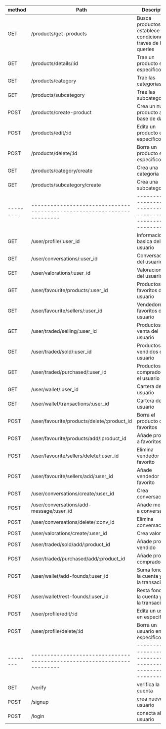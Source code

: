 | method | Path                                                                  | Description                                                    |
|--------|-----------------------------------------------------------------------|----------------------------------------------------------------|
| GET    | /products/get-products                                                | Busca productos, establece condiciones a traves de las queries |
| GET    | /products/details/:id                                                 | Trae un producto en especifico                                 |
| GET    | /products/category                                                    | Trae las categorias                                            |
| GET    | /products/subcategory                                                 | Trae las subcategorias                                         |
| POST   | /products/create-product                                              | Crea un nuevo producto a la base de datos                      |
| POST   | /products/edit/:id                                                    | Edita un producto en especifico                                |
| POST   | /products/delete/:id                                                  | Borra un producto en especifico                                |
| GET    | /products/category/create                                             | Crea una categoria                                             |
| GET    | /products/subcategory/create                                          | Crea una subcategoria                                          |
|--------|-----------------------------------------------------------------------|----------------------------------------------------------------|
| GET    | /user/profile/:user_id                                                | Informacion basica del usuario                                 |
| GET    | /user/conversations/:user_id                                          | Conversaciones del usuario                                     |
| GET    | /user/valorations/:user_id                                            | Valoraciones del usuario                                       |
| GET    | /user/favourite/products/:user_id                                     | Productos favoritos del usuario                                |
| GET    | /user/favourite/sellers/:user_id                                      | Vendedores favoritos del usuario                               |
| GET    | /user/traded/selling/:user_id                                         | Productos en venta del usuario                                 |
| GET    | /user/traded/sold/:user_id                                            | Productos vendidos del usuario                                 |
| GET    | /user/traded/purchased/:user_id                                       | Productos comprados por el usuario                             |
| GET    | /user/wallet/:user_id                                                 | Cartera del usuario                                            |
| GET    | /user/wallet/transactions/:user_id                                    | Cartera del usuario                                            |
| POST   | /user/favourite/products/delete/:product_id                           | Borra el producto de favoritos                                 |
| POST   | /user/favourite/products/add/:product_id                              | Añade producto a favoritos                                     |
| POST   | /user/favourite/sellers/delete/:user_id                               | Elimina vendedor favorito                                      |
| POST   | /user/favourite/sellers/add/:user_id                                  | Añade vendedor favorito                                        |
| POST   | /user/conversations/create/:user_id                                   | Crea conversacion                                              |
| POST   | /user/conversations/add-message/:user_id                              | Añade mensaje a conversacion                                   |
| POST   | /user/conversations/delete/:conv_id                                   | Elimina conversacion                                           |
| POST   | /user/valorations/create/:user_id                                     | Crea valoracion                                                |
| POST   | /user/traded/sold/add/:product_id                                     | Añade producto vendido                                         |
| POST   | /user/traded/purchased/add/:product_id                                | Añade producto comprado                                        |
| POST   | /user/wallet/add-founds/:user_id                                      | Suma fondos a la cuenta y crea la transacion                   |
| POST   | /user/wallet/rest-founds/:user_id                                     | Resta fondos a la cuenta  y crea la transacion                 |
| POST   | /user/profile/edit/:id                                                | Edita un usuario en especifico                                 |
| POST   | /user/profile/delete/:id                                              | Borra un usuario en especifico                                 |
|--------|-----------------------------------------------------------------------|----------------------------------------------------------------|
| GET    | /verify                                                               | verifica la cuenta                                             |
| POST   | /signup                                                               | crea nuevo usuario                                             |
| POST   | /login                                                                | conecta al usuario                                             |